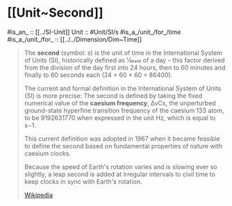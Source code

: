 # [[Unit~Second]] 

#is_an_ :: [[../SI-Unit]] 
Unit :: #Unit/SI/s
#is_a_/unit_/for_/time 
#is_a_/unit_/for_ :: [[../../Dimension/Dim~Time]] 

> The **second** (symbol: s) is the unit of time in the International System of Units (SI), historically defined as 1⁄86400 of a day – this factor derived from the division of the day first into 24 hours, then to 60 minutes and finally to 60 seconds each (24 × 60 × 60 = 86400).
>
> The current and formal definition in the International System of Units (SI) is more precise: The second is defined by taking the fixed numerical value of the **caesium frequency**, ΔνCs, the unperturbed ground-state hyperfine transition frequency of the caesium 133 atom, to be 9192631770 when expressed in the unit Hz, which is equal to s−1.
>
> This current definition was adopted in 1967 when it became feasible to define the second based on fundamental properties of nature with caesium clocks. 
> 
> Because the speed of Earth's rotation varies and is slowing ever so slightly, a leap second is added at irregular intervals to civil time to keep clocks in sync with Earth's rotation.
>
> [Wikipedia](https://en.wikipedia.org/wiki/Second)

